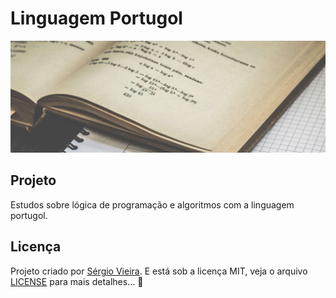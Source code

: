 # Linguagem Portugol

<p align="center">
  <img alt="Preview" with="100%" src="./.github/preview.jpg">
</p>

## Projeto

Estudos sobre lógica de programação e algoritmos com a linguagem portugol.

## Licença

Projeto criado por [Sérgio Vieira](https://www.linkedin.com/in/sergiovieirawebb/). E está sob a licença MIT, veja o arquivo [LICENSE](./LICENSE.md) para mais detalhes... :rocket:
